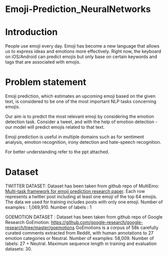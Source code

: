# Emoji-Prediction_NeuralNetworks
# Introduction
People use emoji every day. 
Emoji has become a new language that allows us to express ideas and emotions more effectively. 
Right now, the keyboard on iOS/Android can predict emojis but only base on certain keywords and tags that are associated with emojis.
# Problem statement
Emoji prediction, which estimates an upcoming emoji based on the given text, is considered to be one of the most important NLP tasks concerning emojis.

Our aim is to predict the most relevant emoji by considering the emotion detection task. Consider a tweet, and with the help of emotion detection - our model will predict emojis related to that text.

Emoji prediction is useful in multiple domains such as for sentiment analysis, emotion recognition, irony detection and hate-speech recognition.

For better understanding refer to the ppt attached.
# Dataset
TWITTER DATASET:
Dataset has been taken from github repo of MultiEmo:[ Multi-task framework for emoji prediction research paper](https://github.com/sange1104/MultiEmo).
Each row represents a twitter post including at least one emoji of the top 64 emojis. The data we used for training includes posts with only one emoji.
Number of examples : 1,069,910.
Number of labels : 1

GOEMOTION DATASET :
Dataset has been taken from github repo of Google Research GoEmotion: https://github.com/google-research/google-research/tree/master/goemotions
GoEmotions is a corpus of 58k carefully curated comments extracted from Reddit, with human annotations to 27 emotion categories or Neutral.
Number of examples: 58,009.
Number of labels: 27 + Neutral.
Maximum sequence length in training and evaluation datasets: 30.


